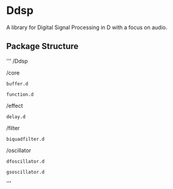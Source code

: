 # Ddsp
A library for Digital Signal Processing in D with a focus on audio.

## Package Structure
'''
/Ddsp

  /core
  
    buffer.d
    
    function.d
    
  /effect
  
    delay.d
    
  /filter
  
    biquadfilter.d
    
  /oscillator
  
    dfoscillator.d
    
    gsoscillator.d
    
'''
